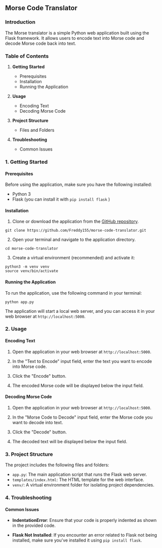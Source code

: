 ## Morse Code Translator
### Introduction

The Morse translator is a simple Python web application built using the Flask framework. It allows users to encode text into Morse code and decode Morse code back into text.

### Table of Contents

1. **Getting Started**
   - Prerequisites
   - Installation
   - Running the Application

2. **Usage**
   - Encoding Text
   - Decoding Morse Code

3. **Project Structure**
   - Files and Folders

4. **Troubleshooting**
   - Common Issues

### 1. Getting Started

#### Prerequisites

Before using the application, make sure you have the following installed:

- Python 3
- Flask (you can install it with  `pip install flask` )

#### Installation

1. Clone or download the application from the [GitHub repository](https://github.com/Freddy155/morse-code-translator).
```shell
git clone https://github.com/Freddy155/morse-code-translator.git
```

2. Open your terminal and navigate to the application directory.

```shell
cd morse-code-translator
```

3. Create a virtual environment (recommended) and activate it:

```shell
python3 -m venv venv
source venv/bin/activate
```

#### Running the Application

To run the application, use the following command in your terminal:

```shell 
python app.py
```


The application will start a local web server, and you can access it in your web browser at `http://localhost:5000`.

### 2. Usage

#### Encoding Text

1. Open the application in your web browser at `http://localhost:5000`.

2. In the "Text to Encode" input field, enter the text you want to encode into Morse code.

3. Click the "Encode" button.

4. The encoded Morse code will be displayed below the input field.

#### Decoding Morse Code

1. Open the application in your web browser at `http://localhost:5000`.

2. In the "Morse Code to Decode" input field, enter the Morse code you want to decode into text.

3. Click the "Decode" button.

4. The decoded text will be displayed below the input field.

### 3. Project Structure

The project includes the following files and folders:

- `app.py`: The main application script that runs the Flask web server.
- `templates/index.html`: The HTML template for the web interface.
- `venv/`: A virtual environment folder for isolating project dependencies.

### 4. Troubleshooting

#### Common Issues

- **IndentationError**: Ensure that your code is properly indented as shown in the provided code.

- **Flask Not Installed**: If you encounter an error related to Flask not being installed, make sure you've installed it using  `pip install flask`.
